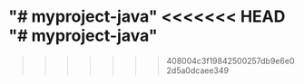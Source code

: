 "# myproject-java" 
<<<<<<< HEAD
"# myproject-java" 
=======
>>>>>>> 408004c3f19842500257db9e6e02d5a0dcaee349
